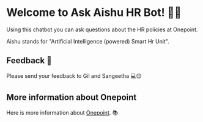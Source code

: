 # Welcome to Ask Aishu HR Bot! 🚀🤖

Using this chatbot you can ask questions about the HR policies at Onepoint.

Aishu stands for "Artificial Intelligence (powered) Smart Hr Unit".

## Feedback 🔗

Please send your feedback to Gil and Sangeetha 💻😊

## More information about Onepoint

Here is more information about [Onepoint](https://www.onepointltd.com/). 📚


